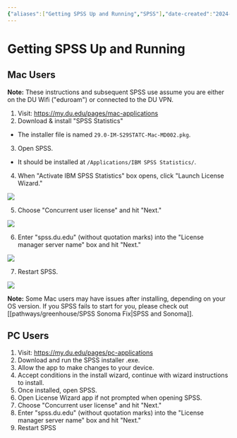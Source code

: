 ```yaml
---
{"aliases":["Getting SPSS Up and Running","SPSS"],"date-created":"2024-09-12T12:25","date-modified":"2024-09-13T12:24","dg-publish":true,"title":"Getting SPSS Up and Running","permalink":"/pathways/greenhouse/spss/","dgPassFrontmatter":true}
---
```



# Getting SPSS Up and Running

## Mac Users

**Note:** These instructions and subsequent SPSS use assume you are either on the DU Wifi ("eduroam") or connected to the DU VPN.

1. Visit: <https://my.du.edu/pages/mac-applications>
2. Download & install "SPSS Statistics"
  - The installer file is named `29.0-IM-S29STATC-Mac-MD002.pkg`.
3. Open SPSS.
  - It should be installed at `/Applications/IBM SPSS Statistics/`.
4. When "Activate IBM SPSS Statistics" box opens, click "Launch License Wizard."

![](https://i.imgur.com/hvXuHhM.png)

5. Choose "Concurrent user license" and hit "Next."

![](https://i.imgur.com/FC9ZCIb.png)

6. Enter "spss.du.edu" (without quotation marks) into the "License manager server name" box and hit "Next."

![](https://i.imgur.com/PLCKdjd.png)

7. Restart SPSS.

![](https://i.imgur.com/DB1KVO1.png)

**Note:** Some Mac users may have issues after installing, depending on your OS version. If you SPSS fails to start for you, please check out [[pathways/greenhouse/SPSS Sonoma Fix\|SPSS and Sonoma]].

## PC Users

1. Visit: <https://my.du.edu/pages/pc-applications>
2. Download and run the SPSS installer .exe.
3. Allow the app to make changes to your device. 
4. Accept conditions in the install wizard, continue with wizard instructions to install. 
5. Once installed, open SPSS. 
6. Open License Wizard app if not prompted when opening SPSS. 
7. Choose "Concurrent user license" and hit "Next."
8. Enter "spss.du.edu" (without quotation marks) into the "License manager server name" box and hit "Next."
9. Restart SPSS
